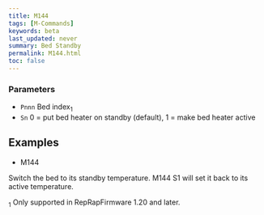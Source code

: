 ```yaml
---
title: M144
tags: [M-Commands] 
keywords: beta 
last_updated: never 
summary: Bed Standby 
permalink: M144.html
toc: false 
---
```



### Parameters

* `Pnnn` Bed index<sub>1</sub>
* `Sn` 0 = put bed heater on standby (default), 1 = make bed heater active

## Examples

* M144

Switch the bed to its standby temperature. M144 S1 will set it back to its active temperature.

<sub>1</sub> Only supported in RepRapFirmware 1.20 and later.

